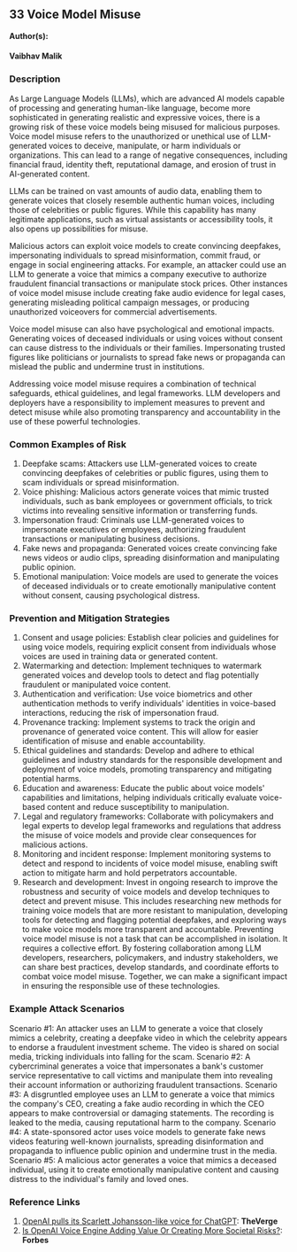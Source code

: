 ## 33 Voice Model Misuse

**Author(s):**
#### Vaibhav Malik

### Description

As Large Language Models (LLMs), which are advanced AI models capable of processing and generating human-like language, become more sophisticated in generating realistic and expressive voices, there is a growing risk of these voice models being misused for malicious purposes. Voice model misuse refers to the unauthorized or unethical use of LLM-generated voices to deceive, manipulate, or harm individuals or organizations. This can lead to a range of negative consequences, including financial fraud, identity theft, reputational damage, and erosion of trust in AI-generated content.

LLMs can be trained on vast amounts of audio data, enabling them to generate voices that closely resemble authentic human voices, including those of celebrities or public figures. While this capability has many legitimate applications, such as virtual assistants or accessibility tools, it also opens up possibilities for misuse.

Malicious actors can exploit voice models to create convincing deepfakes, impersonating individuals to spread misinformation, commit fraud, or engage in social engineering attacks. For example, an attacker could use an LLM to generate a voice that mimics a company executive to authorize fraudulent financial transactions or manipulate stock prices. Other instances of voice model misuse include creating fake audio evidence for legal cases, generating misleading political campaign messages, or producing unauthorized voiceovers for commercial advertisements.

Voice model misuse can also have psychological and emotional impacts. Generating voices of deceased individuals or using voices without consent can cause distress to the individuals or their families. Impersonating trusted figures like politicians or journalists to spread fake news or propaganda can mislead the public and undermine trust in institutions.

Addressing voice model misuse requires a combination of technical safeguards, ethical guidelines, and legal frameworks. LLM developers and deployers have a responsibility to implement measures to prevent and detect misuse while also promoting transparency and accountability in the use of these powerful technologies.



### Common Examples of Risk

1. Deepfake scams: Attackers use LLM-generated voices to create convincing deepfakes of celebrities or public figures, using them to scam individuals or spread misinformation.
2. Voice phishing: Malicious actors generate voices that mimic trusted individuals, such as bank employees or government officials, to trick victims into revealing sensitive information or transferring funds.
3. Impersonation fraud: Criminals use LLM-generated voices to impersonate executives or employees, authorizing fraudulent transactions or manipulating business decisions.
4. Fake news and propaganda: Generated voices create convincing fake news videos or audio clips, spreading disinformation and manipulating public opinion.
5. Emotional manipulation: Voice models are used to generate the voices of deceased individuals or to create emotionally manipulative content without consent, causing psychological distress.

### Prevention and Mitigation Strategies

1. Consent and usage policies: Establish clear policies and guidelines for using voice models, requiring explicit consent from individuals whose voices are used in training data or generated content.
2. Watermarking and detection: Implement techniques to watermark generated voices and develop tools to detect and flag potentially fraudulent or manipulated voice content.
3. Authentication and verification: Use voice biometrics and other authentication methods to verify individuals' identities in voice-based interactions, reducing the risk of impersonation fraud.
4. Provenance tracking: Implement systems to track the origin and provenance of generated voice content. This will allow for easier identification of misuse and enable accountability.
5. Ethical guidelines and standards: Develop and adhere to ethical guidelines and industry standards for the responsible development and deployment of voice models, promoting transparency and mitigating potential harms.
6. Education and awareness: Educate the public about voice models' capabilities and limitations, helping individuals critically evaluate voice-based content and reduce susceptibility to manipulation.
7. Legal and regulatory frameworks: Collaborate with policymakers and legal experts to develop legal frameworks and regulations that address the misuse of voice models and provide clear consequences for malicious actions.
8. Monitoring and incident response: Implement monitoring systems to detect and respond to incidents of voice model misuse, enabling swift action to mitigate harm and hold perpetrators accountable.
9. Research and development: Invest in ongoing research to improve the robustness and security of voice models and develop techniques to detect and prevent misuse. This includes researching new methods for training voice models that are more resistant to manipulation, developing tools for detecting and flagging potential deepfakes, and exploring ways to make voice models more transparent and accountable.
Preventing voice model misuse is not a task that can be accomplished in isolation. It requires a collective effort. By fostering collaboration among LLM developers, researchers, policymakers, and industry stakeholders, we can share best practices, develop standards, and coordinate efforts to combat voice model misuse. Together, we can make a significant impact in ensuring the responsible use of these technologies.

### Example Attack Scenarios

Scenario #1: An attacker uses an LLM to generate a voice that closely mimics a celebrity, creating a deepfake video in which the celebrity appears to endorse a fraudulent investment scheme. The video is shared on social media, tricking individuals into falling for the scam.
Scenario #2: A cybercriminal generates a voice that impersonates a bank's customer service representative to call victims and manipulate them into revealing their account information or authorizing fraudulent transactions.
Scenario #3: A disgruntled employee uses an LLM to generate a voice that mimics the company's CEO, creating a fake audio recording in which the CEO appears to make controversial or damaging statements. The recording is leaked to the media, causing reputational harm to the company.
Scenario #4: A state-sponsored actor uses voice models to generate fake news videos featuring well-known journalists, spreading disinformation and propaganda to influence public opinion and undermine trust in the media.
Scenario #5: A malicious actor generates a voice that mimics a deceased individual, using it to create emotionally manipulative content and causing distress to the individual's family and loved ones.

### Reference Links


1. [OpenAI pulls its Scarlett Johansson-like voice for ChatGPT](https://www.theverge.com/2024/5/20/24160621/openai-chatgpt-gpt4o-sky-scarlett-johansson-voice-assistant-her): **TheVerge**
2. [Is OpenAI Voice Engine Adding Value Or Creating More Societal Risks?](https://www.forbes.com/sites/cindygordon/2024/03/31/is-openai-voice-engine-adding-value-or-creating-more-societal-risks/): **Forbes**

